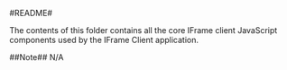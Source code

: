 #README#

The contents of this folder contains all the core IFrame client JavaScript components used by the IFrame Client application.

##Note##
N/A